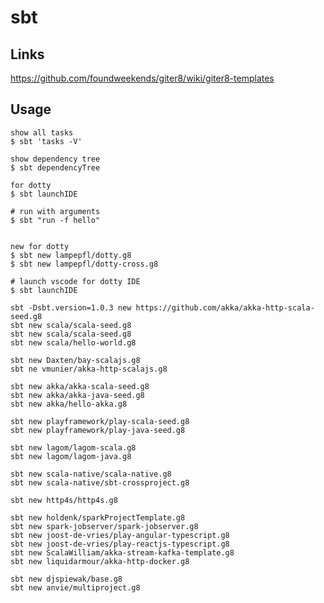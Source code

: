# sbt

## Links

https://github.com/foundweekends/giter8/wiki/giter8-templates

## Usage

    show all tasks
    $ sbt 'tasks -V'

    show dependency tree
    $ sbt dependencyTree

    for dotty
    $ sbt launchIDE

    # run with arguments
    $ sbt "run -f hello"


    new for dotty
    $ sbt new lampepfl/dotty.g8
    $ sbt new lampepfl/dotty-cross.g8

    # launch vscode for dotty IDE
    $ sbt launchIDE

    sbt -Dsbt.version=1.0.3 new https://github.com/akka/akka-http-scala-seed.g8
    sbt new scala/scala-seed.g8
    sbt new scala/scala-seed.g8
    sbt new scala/hello-world.g8

    sbt new Daxten/bay-scalajs.g8
    sbt ne vmunier/akka-http-scalajs.g8

    sbt new akka/akka-scala-seed.g8
    sbt new akka/akka-java-seed.g8
    sbt new akka/hello-akka.g8

    sbt new playframework/play-scala-seed.g8
    sbt new playframework/play-java-seed.g8

    sbt new lagom/lagom-scala.g8
    sbt new lagom/lagom-java.g8

    sbt new scala-native/scala-native.g8
    sbt new scala-native/sbt-crossproject.g8

    sbt new http4s/http4s.g8

    sbt new holdenk/sparkProjectTemplate.g8
    sbt new spark-jobserver/spark-jobserver.g8
    sbt new joost-de-vries/play-angular-typescript.g8
    sbt new joost-de-vries/play-reactjs-typescript.g8
    sbt new ScalaWilliam/akka-stream-kafka-template.g8
    sbt new liquidarmour/akka-http-docker.g8

    sbt new djspiewak/base.g8
    sbt new anvie/multiproject.g8

